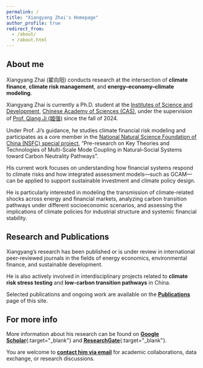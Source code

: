 ```yaml
---
permalink: /
title: "Xiangyang Zhai's Homepage"
author_profile: true
redirect_from: 
  - /about/
  - /about.html
---
```


About me
--------------------------
Xiangyang Zhai (翟向阳) conducts research at the intersection of **climate finance**, **climate risk management**, and **energy–economy–climate modeling**.

Xiangyang Zhai is currently a Ph.D. student at the [Institutes of Science and Development](https://casisd.cas.cn/), [Chinese Academy of Sciences (CAS)](https://www.cas.cn/), under the supervision of [Prof. Qiang Ji (姬强)](https://casisd.cas.cn/sourcedb/zw/zjrc/201708/t20170815_4847096.html) since the fall of 2024.

Under Prof. Ji’s guidance, he studies climate financial risk modeling and participates as a core member in the [National Natural Science Foundation of China (NSFC) special project](https://www.nsfc.gov.cn/), “Pre-research on Key Theories and Technologies of Multi-Scale Mode Coupling in Natural–Social Systems toward Carbon Neutrality Pathways”.

His current work focuses on understanding how financial systems respond to climate risks and how integrated assessment models—such as GCAM—can be applied to support sustainable investment and climate policy design.

He is particularly interested in modeling the transmission of climate-related shocks across energy and financial markets, analyzing carbon transition pathways under different socioeconomic scenarios, and assessing the implications of climate policies for industrial structure and systemic financial stability.


Research and Publications
--------------------------
Xiangyang’s research has been published or is under review in international peer-reviewed journals in the fields of energy economics, environmental finance, and sustainable development.

He is also actively involved in interdisciplinary projects related to **climate risk stress testing** and **low-carbon transition pathways** in China.

Selected publications and ongoing work are available on the [**Publications**](/publications/) page of this site.


For more info
------
More information about his research can be found on [**Google Scholar**](https://scholar.google.com/citations?user=SmhCo04AAAAJ){:target="_blank"} and [**ResearchGate**](https://www.researchgate.net/profile/Xiangyang-Zhai-3/){:target="_blank"}.  

You are welcome to [**contact him via email**](mailto:zhaixiangyang24@mails.ucas.ac.cn) for academic collaborations, data exchange, or research discussions.



